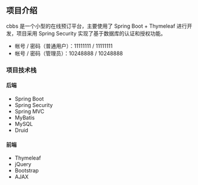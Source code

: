 ## **项目介绍**
cbbs 是一个小型的在线预订平台，主要使用了 Spring Boot + Thymeleaf 进行开发，项目采用 Spring Security 实现了基于数据库的认证和授权功能。

* 帐号 / 密码（普通用户）：11111111 / 11111111
* 帐号 / 密码（管理员）：10248888 / 10248888

### **项目技术栈**
#### **后端**
* Spring Boot
* Spring Security
* Spring MVC
* MyBatis
* MySQL
* Druid

#### **前端**
* Thymeleaf
* jQuery
* Bootstrap
* AJAX
